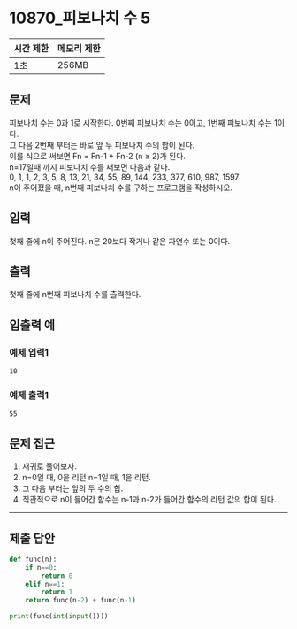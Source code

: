 # 10870_피보나치 수 5

|시간 제한|메모리 제한|
|----|----|
|1초|256MB|

## 문제
피보나치 수는 0과 1로 시작한다. 0번째 피보나치 수는 0이고, 1번째 피보나치 수는 1이다. <br>
그 다음 2번째 부터는 바로 앞 두 피보나치 수의 합이 된다. <br>
이를 식으로 써보면 Fn = Fn-1 + Fn-2 (n ≥ 2)가 된다. <br>
n=17일때 까지 피보나치 수를 써보면 다음과 같다. <br>
0, 1, 1, 2, 3, 5, 8, 13, 21, 34, 55, 89, 144, 233, 377, 610, 987, 1597 <br>
n이 주어졌을 때, n번째 피보나치 수를 구하는 프로그램을 작성하시오. <br>

## 입력
첫째 줄에 n이 주어진다. n은 20보다 작거나 같은 자연수 또는 0이다.

## 출력
첫째 줄에 n번째 피보나치 수를 출력한다.

## 입출력 예
### 예제 입력1
```
10
```
### 예제 출력1
```
55
```

## 문제 접근
1. 재귀로 풀어보자.
2. n=0일 때, 0을 리턴 n=1일 때, 1을 리턴.
3. 그 다음 부터는 앞의 두 수의 합.
4. 직관적으로 n이 들어간 함수는 n-1과 n-2가 들어간 함수의 리턴 값의 합이 된다.

--- 

## 제출 답안

```python
def func(n):
    if n==0:
        return 0
    elif n==1:
        return 1
    return func(n-2) + func(n-1)

print(func(int(input())))
```